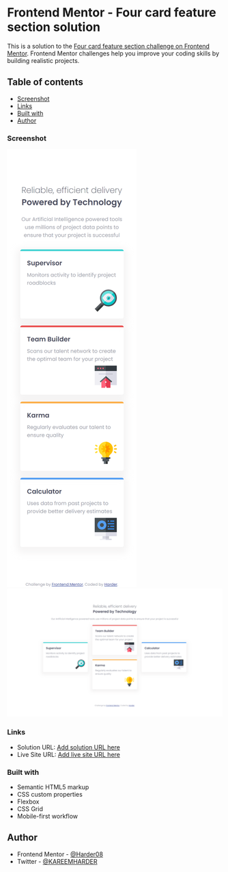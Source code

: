 # Frontend Mentor - Four card feature section solution

This is a solution to the [Four card feature section challenge on Frontend Mentor](https://www.frontendmentor.io/challenges/four-card-feature-section-weK1eFYK). Frontend Mentor challenges help you improve your coding skills by building realistic projects. 

## Table of contents

  - [Screenshot](#screenshot)
  - [Links](#links)
  - [Built with](#built-with)
  - [Author](#author)


### Screenshot

![screenshot from mobile](/media/127.0.0.1_5500_%20(2).png)
![screenshot from desktop](/media/127.0.0.1_5500_%20(3).png)


### Links

- Solution URL: [Add solution URL here](https://your-solution-url.com)
- Live Site URL: [Add live site URL here](https://your-live-site-url.com)

### Built with

- Semantic HTML5 markup
- CSS custom properties
- Flexbox
- CSS Grid
- Mobile-first workflow


## Author

- Frontend Mentor - [@Harder08](https://www.frontendmentor.io/profile/Harder08)
- Twitter - [@KAREEMHARDER](https://www.twitter.com/KAREEMHARDER)